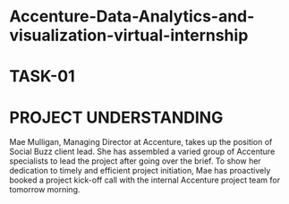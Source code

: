 # Accenture-Data-Analytics-and-visualization-virtual-internship
# TASK-01
# PROJECT UNDERSTANDING
Mae Mulligan, Managing Director at Accenture, takes up the position of Social Buzz client lead. She has assembled a varied group of Accenture specialists to lead the project after going over the brief. To show her dedication to timely and efficient project initiation, Mae has proactively booked a project kick-off call with the internal Accenture project team for tomorrow morning.


